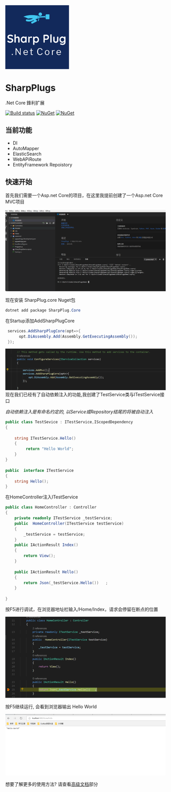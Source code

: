 
<img src="https://raw.githubusercontent.com/ShiWei-L/SharpPlugs/master/SharpPlug.Core/logo.png" width="200" height="200" /> 

# SharpPlugs 

.Net Core 鋒利扩展


[![Build status](https://ci.appveyor.com/api/projects/status/74whrxjajlnacjma?svg=true)](https://ci.appveyor.com/project/ShiWei-L/sharpplugs)
[![NuGet](https://img.shields.io/nuget/v/SharpPlug.Core.svg)](https://www.nuget.org/packages/SharpPlug.Core/)
[![NuGet](https://img.shields.io/nuget/dt/SharpPlug.Core.svg)](https://www.nuget.org/packages/SharpPlug.Core/)

## 当前功能

- DI
- AutoMapper
- ElasticSearch
- WebAPiRoute
- EntityFramework Repoistory

## 快速开始

首先我们需要一个Asp.net Core的项目，在这里我提前创建了一个Asp.net Core MVC项目

![asp.net core Project](/doc/img/getStarted/createProject.png)

现在安装 SharpPlug.core Nuget包
```powershell
dotnet add package SharpPlug.Core
```
在Startup添加AddSharpPlugCore
```c#
 services.AddSharpPlugCore(opt=>{
      opt.DiAssembly.Add(Assembly.GetExecutingAssembly());
 });
```
![asp.net core Project](/doc/img/getStarted/2.png)
现在我们已经有了自动依赖注入的功能,我创建了TestService类与ITestService接口

*自动依赖注入是有命名约定的, 以Service或Repository结尾的将被自动注入*

```c#
public class TestSevice : ITestService,IScopedDependency
{

    string ITestService.Hello()
    {
         return "Hello World";
    }
}

public  interface ITestService
{
    string Hello();
}
```
在HomeController注入ITestService
```c#
public class HomeController : Controller
{
    private readonly ITestService _testService;
    public  HomeController(ITestService testService)
    {
        _testService = testService;
    }
    public IActionResult Index()
    {
        return View();
    }

    public IActionResult Hello()
    {
        return Json(_testService.Hello())   ;
    }
       
}
```
按F5进行调试，在浏览器地址栏输入/Home/Index，请求会停留在断点的位置

![asp.net core Project](/doc/img/getStarted/3.png)

按F5继续运行, 会看到浏览器输出 Hello World

![asp.net core Project](/doc/img/getStarted/4.png)

想要了解更多的使用方法? 请查看[高级文档](/doc/ddocument_cn.md)部分
